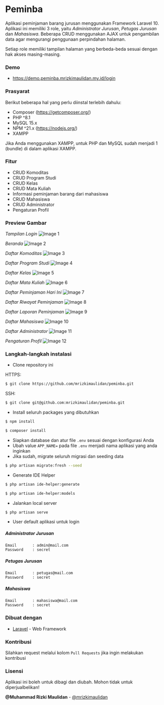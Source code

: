 # Peminba

Aplikasi peminjaman barang jurusan menggunakan Framework Laravel 10. Aplikasi ini memiliki 3 role, yaitu _Administrator Jurusan_, _Petugas Jurusan_ dan _Mahasiswa_.
Beberapa CRUD menggunakan AJAX untuk pengambilan data agar mengurangi penggunaan perpindahan halaman.

Setiap role memiliki tampilan halaman yang berbeda-beda sesuai dengan hak akses masing-masing.

### Demo

-   https://demo.peminba.mrizkimaulidan.my.id/login

### Prasyarat

Berikut beberapa hal yang perlu diinstal terlebih dahulu:

-   Composer (https://getcomposer.org/)
-   PHP ^8.1
-   MySQL 15.x
-   NPM ^21.x (https://nodejs.org/)
-   XAMPP

Jika Anda menggunakan XAMPP, untuk PHP dan MySQL sudah menjadi 1 (bundle) di dalam aplikasi XAMPP.

### Fitur

-   CRUD Komoditas
-   CRUD Program Studi
-   CRUD Kelas
-   CRUD Mata Kuliah
-   Informasi peminjaman barang dari mahasiswa
-   CRUD Mahasiswa
-   CRUD Administrator
-   Pengaturan Profil

### Preview Gambar

_Tampilan Login_
![Image 1](https://i.imgur.com/IVw0yEt.png)

_Beranda_
![Image 2](https://i.imgur.com/jE1zjU6.png)

_Daftar Komoditas_
![Image 3](https://i.imgur.com/XJyjXtY.png)

_Daftar Program Studi_
![Image 4](https://i.imgur.com/tT27eOD.png)

_Daftar Kelas_
![Image 5](https://i.imgur.com/a8mVjTg.png)

_Daftar Mata Kuliah_
![Image 6](https://i.imgur.com/tPHMiDC.png)

_Daftar Peminjaman Hari Ini_
![Image 7](https://i.imgur.com/8CPC8CI.png)

_Daftar Riwayat Peminjaman_
![Image 8](https://i.imgur.com/uCj0WZd.png)

_Daftar Laporan Peminjaman_
![Image 9](https://i.imgur.com/o62NK8n.png)

_Daftar Mahasiswa_
![Image 10](https://i.imgur.com/sysJ3Ty.png)

_Daftar Administrator_
![Image 11](https://i.imgur.com/hShsruk.png)

_Pengaturan Profil_
![Image 12](https://i.imgur.com/SCQQjom.png)

### Langkah-langkah instalasi

-   Clone repository ini

HTTPS:

```bash
$ git clone https://github.com/mrizkimaulidan/peminba.git
```

SSH:

```bash
$ git clone git@github.com:mrizkimaulidan/peminba.git
```

-   Install seluruh packages yang dibutuhkan

```bash
$ npm install
```

```bash
$ composer install
```

-   Siapkan database dan atur file `.env` sesuai dengan konfigurasi Anda
-   Ubah value `APP_NAME=` pada file `.env` menjadi nama aplikasi yang anda inginkan
-   Jika sudah, migrate seluruh migrasi dan seeding data

```bash
$ php artisan migrate:fresh --seed
```

-   Generate IDE Helper

```bash
$ php artisan ide-helper:generate
```

```bash
$ php artisan ide-helper:models
```

-   Jalankan local server

```bash
$ php artisan serve
```

-   User default aplikasi untuk login

##### Administrator Jurusan

```
Email       : admin@mail.com
Password    : secret
```

##### Petugas Jurusan

```
Email       : petugas@mail.com
Password    : secret
```

##### Mahasiswa

```
Email       : mahasiswa@mail.com
Password    : secret
```

### Dibuat dengan

-   [Laravel](https://laravel.com) - Web Framework

### Kontribusi

Silahkan request melalui kolom `Pull Requests` jika ingin melakukan kontribusi

### Lisensi

Aplikasi ini boleh untuk dibagi dan diubah. Mohon tidak untuk diperjualbelikan!

**@Muhammad Rizki Maulidan** - [@mrizkimaulidan](https://github.com/mrizkimaulidan)
